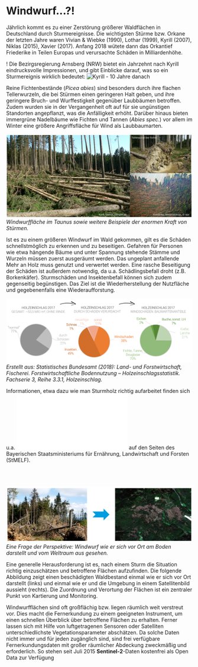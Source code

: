 # Windwurf...?!

Jährlich kommt es zu einer Zerstörung größerer Waldflächen in Deutschland durch Sturmereignisse. Die wichtigsten Stürme bzw. Orkane der letzten Jahre waren Vivian & Wiebke (1990), Lothar (1999), Kyrill (2007), Niklas (2015), Xavier (2017). Anfang 2018 wütete dann das Orkantief Friederike in Teilen Europas und verursachte Schäden in Milliardenhöhe. 

! Die Bezirgsregierung Arnsberg (NRW) bietet ein Jahrzehnt nach Kyrill eindrucksvolle Impressionen, und gibt Einblicke darauf, was so ein Sturmereignis wirklich bedeutet: ![Kyrill - 10 Jahre danach](https://www.bezreg-arnsberg.nrw.de/kyrill/)

Reine Fichtenbestände (*Picea abies*) sind besonders durch ihre flachen Tellerwurzeln, die bei Stürmen einen geringeren Halt geben, und ihre geringere Bruch- und Wurffestigkeit gegenüber Laubbäumen betroffen. Zudem wurden sie in der Vergangenheit oft auf für sie ungünstigen Standorten angepflanzt, was die Anfälligkeit erhöht. Darüber hinaus bieten immergrüne Nadelbäume wie Fichten und Tannen (*Abies spec.*) vor allem im Winter eine größere Angriffsfläche für Wind als Laubbaumarten.

![Fichten & Windwurf](/pages/09.Geovisualisierung/Fichten_Windwurf.png)
*Windwurffläche im Taunus sowie weitere Beispiele der enormen Kraft von Stürmen.*

Ist es zu einem größeren Windwurf im Wald gekommen, gilt es die Schäden schnellstmöglich zu erkennen und zu beseitigen. Gefahren für Personen wie etwa hängende Bäume und unter Spannung stehende Stämme und Wurzeln müssen zuerst ausgeräumt werden. Das ungeplant anfallende Mehr an Holz muss genutzt und verwertet werden. Eine rasche Beseitigung der Schäden ist außerdem notwendig, da u.a. Schädlingsbefall droht (z.B. Borkenkäfer). Sturmschäden und Insektenbefall können sich zudem gegenseitig begünstigen. Das Ziel ist die Wiederherstellung der Nutzfläche und gegebenenfalls eine Wiederaufforstung. 

![Holzeinschlag2017](/pages/09.Geovisualisierung/Holzeinschlag2017.png)
*Erstellt aus: Statistisches Bundesamt (2018): Land- und Forstwirtschaft, Fischerei. Forstwirtschaftliche Bodennutzung – Holzeinschlagsstatistik. Fachserie 3, Reihe 3.3.1, Holzeinschlag.*

Informationen, etwa dazu wie man Sturmholz richtig aufarbeitet finden sich u.a. ![hier](www.stmelf.bayern.de/wald/waldschutz/sturm/104090/index.php) auf den Seiten des Bayerischen Staatsministeriums für Ernährung, Landwirtschaft und Forsten (StMELF).

<br><br>

![vorOrtSatellit](/pages/09.Geovisualisierung/vor_Ort_vs_Satellit.png)
*Eine Frage der Perspektive: Windwurf wie er sich vor Ort am Boden darstellt und vom Weltraum aus gesehen.*

Eine generelle Herausforderung ist es, nach einem Sturm die Situation richtig einzuschätzen und betroffene Flächen aufzufinden. Die folgende Abbildung zeigt einen beschädigten Waldbestand einmal wie er sich vor Ort darstellt (links) und einmal wie er und die Umgebung in einem Satellitenbild aussieht (rechts). Die Zuordnung und Verortung der Flächen ist ein zentraler Punkt von Kartierung und Monitoring.

Windwurfflächen sind oft großflächig bzw. liegen räumlich weit verstreut vor. Dies macht die Fernerkundung zu einem geeigneten Instrument, um einen schnellen Überblick über betroffene Flächen zu erhalten. Ferner lassen sich mit Hilfe von luftgetragenen Sensoren oder Satelliten unterschiedlichste Vegetationsparameter abschätzen. 
Da solche Daten nicht immer und für jeden zugänglich sind, sind frei verfügbare Fernerkundungsdaten mit großer räumlicher Abdeckung zweckmäßig und erforderlich. So stehen seit Juli 2015 __Sentinel-2__-Daten kostenfrei als Open Data zur Verfügung

